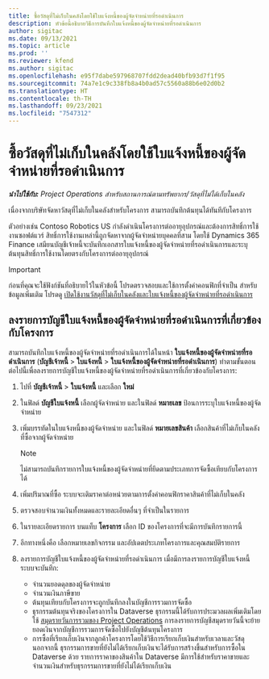 ```yaml
---
title: ซื้อวัสดุที่ไม่เก็บในคลังโดยใช้ใบแจ้งหนี้ของผู้จัดจำหน่ายที่รอดำเนินการ
description: หัวข้อนี้อธิบายวิธีการบันทึกใบแจ้งหนี้ของผู้จัดจำหน่ายที่รอดำเนินการ
author: sigitac
ms.date: 09/13/2021
ms.topic: article
ms.prod: ''
ms.reviewer: kfend
ms.author: sigitac
ms.openlocfilehash: e95f7dabe597968707fdd2dead40bfb93d7f1f95
ms.sourcegitcommit: 74a7e1c9c338fb8a4b0ad57c5560a88b6e02d0b2
ms.translationtype: HT
ms.contentlocale: th-TH
ms.lasthandoff: 09/23/2021
ms.locfileid: "7547312"
---
```

# <a name="purchase-non-stocked-materials-using-a-pending-vendor-invoice"></a>ซื้อวัสดุที่ไม่เก็บในคลังโดยใช้ใบแจ้งหนี้ของผู้จัดจำหน่ายที่รอดำเนินการ

_**นำไปใช้กับ:** Project Operations สำหรับสถานการณ์ตามทรัพยากร/วัสดุที่ไม่ได้เก็บในคลัง_

เนื่องจากบริษัทจัดหาวัสดุที่ไม่เก็บในคลังสำหรับโครงการ สามารถบันทึกต้นทุนได้ทันทีกับโครงการ 

ตัวอย่างเช่น Contoso Robotics US กำลังดำเนินโครงการต่ออายุอุปกรณ์และต้องการสิทธิ์การใช้งานซอฟต์แวร์ สิทธิ์การใช้งานเหล่านี้ถูกจัดหาจากผู้จัดจำหน่ายบุคคลที่สาม  โดยใช้ Dynamics 365 Finance เสมียนบัญชีเจ้าหนี้จะบันทึกเอกสารใบแจ้งหนี้ของผู้จัดจำหน่ายที่รอดำเนินการและระบุต้นทุนสิทธิ์การใช้งานโดยตรงกับโครงการต่ออายุอุปกรณ์ 

> [!IMPORTANT]
> ก่อนที่คุณจะใช้ฟังก์ชันที่อธิบายไว้ในหัวข้อนี้ โปรดตรวจสอบและใช้การตั้งค่าคอนฟิกที่จำเป็น สำหรับข้อมูลเพิ่มเติม โปรดดู [เปิดใช้งานวัสดุที่ไม่เก็บในคลังและใบแจ้งหนี้ของผู้จัดจำหน่ายที่รอดำเนินการ](configure-materials-nonstocked.md) 

## <a name="post-a-project-related-pending-vendor-invoice"></a>ลงรายการบัญชีใบแจ้งหนี้ของผู้จัดจำหน่ายที่รอดำเนินการที่เกี่ยวข้องกับโครงการ 

สามารถบันทึกใบแจ้งหนี้ของผู้จัดจำหน่ายที่รอดำเนินการได้ในหน้า **ใบแจ้งหนี้ของผู้จัดจำหน่ายที่รอดำเนินการ** (**บัญชีเจ้าหนี้** > **ใบแจ้งหนี้** > **ใบแจ้งหนี้ของผู้จัดจำหน่ายที่รอดำเนินการ**) ทำตามขั้นตอนต่อไปนี้เพื่อลงรายการบัญชีใบแจ้งหนี้ของผู้จัดจำหน่ายที่รอดำเนินการที่เกี่ยวข้องกับโครงการ:

1. ไปที่ **บัญชีเจ้าหนี้** > **ใบแจ้งหนี้** และเลือก **ใหม่** 
2. ในฟิลด์ **บัญชีใบแจ้งหนี้** เลือกผู้จัดจำหน่าย และในฟิลด์ **หมายเลข** ป้อนการระบุใบแจ้งหนี้ของผู้จัดจำหน่าย
3. เพิ่มบรรทัดในใบแจ้งหนี้ของผู้จัดจำหน่าย และในฟิลด์ **หมายเลขสินค้า** เลือกสินค้าที่ไม่เก็บในคลังที่ซื้อจากผู้จัดจำหน่าย 

    > [!NOTE]
    > ไม่สามารถบันทึกรายการใบแจ้งหนี้ของผู้จัดจำหน่ายที่ยึดตามประเภทการจัดซื้อเทียบกับโครงการได้ 
    
5. เพิ่มปริมาณที่ซื้อ ระบบจะเติมราคาต่อหน่วยตามการตั้งค่าคอนฟิกราคาสินค้าที่ไม่เก็บในคลัง 
6. ตรวจสอบจำนวนเงินทั้งหมดและรายละเอียดอื่นๆ ที่จำเป็นในรายการ
7. ในรายละเอียดรายการ บนแท็บ **โครงการ** เลือก ID ของโครงการที่จะมีการบันทึกรายการนี้
8. อีกทางหนึ่งคือ เลือกหมายเลขกิจกรรม และอัปเดตประเภทโครงการและคุณสมบัติรายการ
9. ลงรายการบัญชีใบแจ้งหนี้ของผู้จัดจำหน่ายที่รอดำเนินการ เมื่อมีการลงรายการบัญชีใบแจ้งหนี้ ระบบจะบันทึก:
    
    - จำนวนยอดดุลของผู้จัดจำหน่าย
    - จำนวนเงินภาษีขาย
    - ต้นทุนเทียบกับโครงการจะถูกบันทึกลงในบัญชีการรวมการจัดซื้อ
    - ธุรกรรมต้นทุนจริงของโครงการใน Dataverse  ธุรกรรมนี้ได้รับการประมวลผลเพิ่มเติมโดยใช้ [สมุดรายวันการรวมของ Project Operations](../project-accounting/project-operations-integration-journal.md) การลงรายการบัญชีสมุดรายวันนี้จะย้ายยอดเงินจากบัญชีการรวมการจัดซื้อไปยังบัญชีต้นทุนโครงการ 
    - การซื้อที่เรียกเก็บเงินจากลูกค้าโครงการโดยใช้วิธีการเรียกเก็บเงินสำหรับเวลาและวัสดุ นอกจากนี้ ธุรกรรมการขายที่ยังไม่ได้เรียกเก็บเงินจะได้รับการสร้างขึ้นสำหรับการซื้อใน Dataverse ด้วย รายการราคาของสินค้าใน Dataverse มีการใช้สำหรับราคาขายและจำนวนเงินสำหรับธุรกรรมการขายที่ยังไม่ได้เรียกเก็บเงิน
